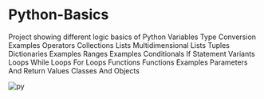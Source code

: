 # Python-Basics
Project showing different logic basics of Python
  Variables
  Type Conversion Examples
  Operators
  Collections
  Lists
  Multidimensional Lists
  Tuples
  Dictionaries Examples
  Ranges Examples
  Conditionals
  If Statement Variants 
  Loops
  While Loops
  For Loops
  Functions
  Functions Examples
  Parameters And Return Values
  Classes And Objects

  
![py](https://github.com/EmmetOneT/Python-Basics/assets/78142923/36b0304f-7bb9-46e2-9174-3d56706a273f)
